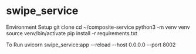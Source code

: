 # swipe_service
Environment Setup
git clone <this repo>
cd ~/composite-service
python3 -m venv venv
source venv/bin/activate
pip install -r requirements.txt

To Run
uvicorn swipe_service:app --reload --host 0.0.0.0 --port 8002

